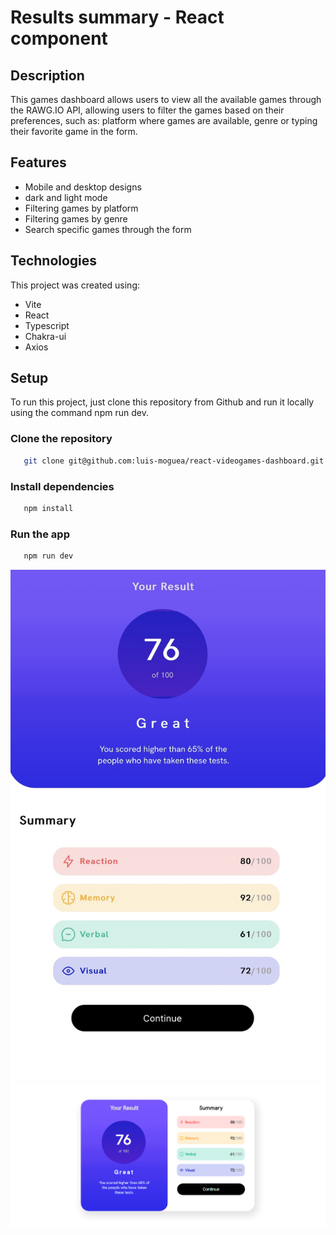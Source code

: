 # Results summary - React component

## Description

This games dashboard allows users to view all the available games through the RAWG.IO API, 
allowing users to filter the games based on their preferences, such as: platform where games are available, 
genre or typing their favorite game in the form.

## Features

- Mobile and desktop designs
- dark and light mode
- Filtering games by platform
- Filtering games by genre
- Search specific games through the form

## Technologies

This project was created using:

- Vite
- React
- Typescript
- Chakra-ui
- Axios

## Setup

To run this project, just clone this repository from Github and run it locally using the command npm run dev.

### Clone the repository

```bash
   git clone git@github.com:luis-moguea/react-videogames-dashboard.git
```

### Install dependencies

```bash
   npm install
```

### Run the app

```bash
   npm run dev
```

![Mobile view](https://raw.githubusercontent.com/luis-moguea/first-react-project/main/src/assets/image0-_1_.png)
![Desktop view](https://raw.githubusercontent.com/luis-moguea/first-react-project/main/src/assets/summary.png)
